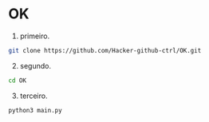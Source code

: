 # OK

1. primeiro.
```bash
git clone https://github.com/Hacker-github-ctrl/OK.git
```
2. segundo.
```bash
cd OK
```
3. terceiro.
```bash
python3 main.py
```
   

